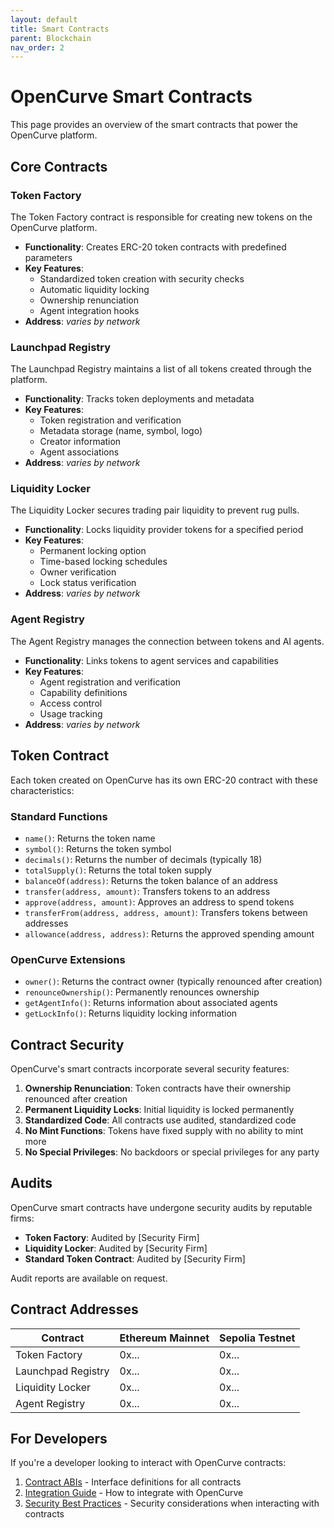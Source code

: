 ```yaml
---
layout: default
title: Smart Contracts
parent: Blockchain
nav_order: 2
---
```


# OpenCurve Smart Contracts

This page provides an overview of the smart contracts that power the OpenCurve platform.

## Core Contracts

### Token Factory

The Token Factory contract is responsible for creating new tokens on the OpenCurve platform.

- **Functionality**: Creates ERC-20 token contracts with predefined parameters
- **Key Features**:
  - Standardized token creation with security checks
  - Automatic liquidity locking
  - Ownership renunciation
  - Agent integration hooks
- **Address**: *varies by network*

### Launchpad Registry

The Launchpad Registry maintains a list of all tokens created through the platform.

- **Functionality**: Tracks token deployments and metadata
- **Key Features**:
  - Token registration and verification
  - Metadata storage (name, symbol, logo)
  - Creator information
  - Agent associations
- **Address**: *varies by network*

### Liquidity Locker

The Liquidity Locker secures trading pair liquidity to prevent rug pulls.

- **Functionality**: Locks liquidity provider tokens for a specified period
- **Key Features**:
  - Permanent locking option
  - Time-based locking schedules
  - Owner verification
  - Lock status verification
- **Address**: *varies by network*

### Agent Registry

The Agent Registry manages the connection between tokens and AI agents.

- **Functionality**: Links tokens to agent services and capabilities
- **Key Features**:
  - Agent registration and verification
  - Capability definitions
  - Access control
  - Usage tracking
- **Address**: *varies by network*

## Token Contract

Each token created on OpenCurve has its own ERC-20 contract with these characteristics:

### Standard Functions

- `name()`: Returns the token name
- `symbol()`: Returns the token symbol
- `decimals()`: Returns the number of decimals (typically 18)
- `totalSupply()`: Returns the total token supply
- `balanceOf(address)`: Returns the token balance of an address
- `transfer(address, amount)`: Transfers tokens to an address
- `approve(address, amount)`: Approves an address to spend tokens
- `transferFrom(address, address, amount)`: Transfers tokens between addresses
- `allowance(address, address)`: Returns the approved spending amount

### OpenCurve Extensions

- `owner()`: Returns the contract owner (typically renounced after creation)
- `renounceOwnership()`: Permanently renounces ownership
- `getAgentInfo()`: Returns information about associated agents
- `getLockInfo()`: Returns liquidity locking information

## Contract Security

OpenCurve's smart contracts incorporate several security features:

1. **Ownership Renunciation**: Token contracts have their ownership renounced after creation
2. **Permanent Liquidity Locks**: Initial liquidity is locked permanently
3. **Standardized Code**: All contracts use audited, standardized code
4. **No Mint Functions**: Tokens have fixed supply with no ability to mint more
5. **No Special Privileges**: No backdoors or special privileges for any party

## Audits

OpenCurve smart contracts have undergone security audits by reputable firms:

- **Token Factory**: Audited by [Security Firm]
- **Liquidity Locker**: Audited by [Security Firm]
- **Standard Token Contract**: Audited by [Security Firm]

Audit reports are available on request.

## Contract Addresses

| Contract | Ethereum Mainnet | Sepolia Testnet |
|----------|-----------------|-----------------|
| Token Factory | 0x... | 0x... |
| Launchpad Registry | 0x... | 0x... |
| Liquidity Locker | 0x... | 0x... |
| Agent Registry | 0x... | 0x... |

## For Developers

If you're a developer looking to interact with OpenCurve contracts:

1. [Contract ABIs](./contract-abis.html) - Interface definitions for all contracts
2. [Integration Guide](./integration.html) - How to integrate with OpenCurve
3. [Security Best Practices](./security.html) - Security considerations when interacting with contracts
